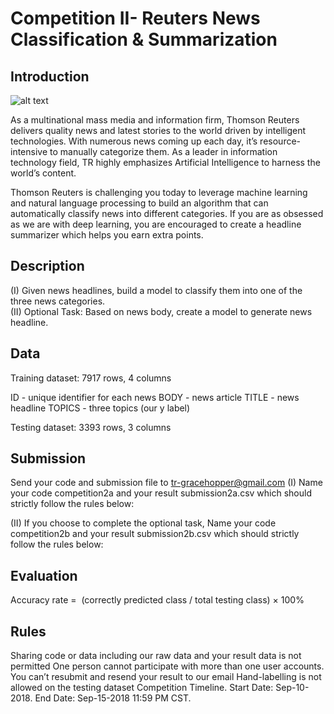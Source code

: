 # Competition II- Reuters News Classification & Summarization
## Introduction 

![alt text](https://github.com/katherine-shiqi/TR-DataChallenge1/blob/master/1.png)

As a multinational mass media and information firm, Thomson Reuters delivers quality news and latest stories to the world driven by intelligent technologies. With numerous news coming up each day, it’s resource-intensive to manually categorize them. As a leader in information technology field, TR highly emphasizes Artificial Intelligence to harness the world’s content.

Thomson Reuters is challenging you today to leverage machine learning and natural language processing to build an algorithm that can automatically classify news into different categories. If you are as obsessed as we are with deep learning, you are encouraged to create a headline summarizer which helps you earn extra points. 

## Description
(I) Given news headlines, build a model to classify them into one of the three news categories.  
(II) Optional Task: Based on news body, create a model to generate news headline.   

## Data
Training dataset:  7917 rows, 4 columns

ID     -    unique identifier for each news
BODY   -    news article
TITLE  -    news headline
TOPICS -    three topics (our y label)

Testing dataset:   3393 rows, 3 columns

## Submission 
Send your code and submission file to tr-gracehopper@gmail.com 
(I) Name your code competition2a and your result submission2a.csv which should strictly follow the rules below:


(II) If you choose to complete the optional task, Name your code competition2b and your result submission2b.csv which should strictly follow the rules below:


## Evaluation
Accuracy rate =  (correctly predicted class / total testing class) × 100%

## Rules
Sharing code or data including our raw data and your result data is not permitted
One person cannot participate with more than one user accounts.  You can’t resubmit and resend your result to our email
Hand-labelling is not allowed on the testing dataset
Competition Timeline.  Start Date: Sep-10-2018.  End Date: Sep-15-2018 11:59 PM CST. 
